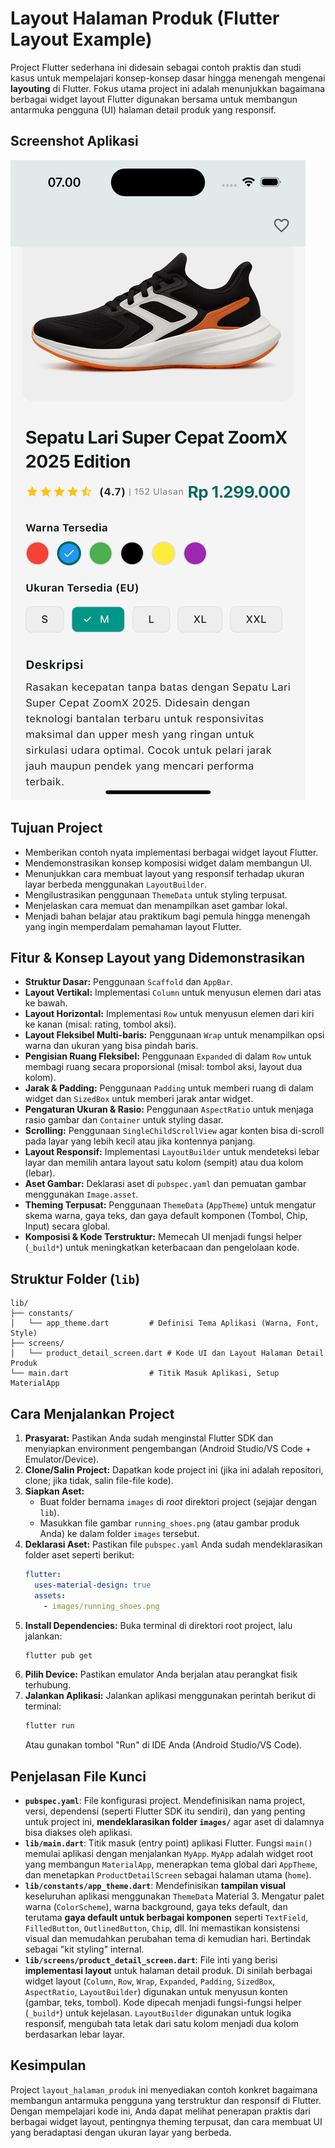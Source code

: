 # Layout Halaman Produk (Flutter Layout Example)

Project Flutter sederhana ini didesain sebagai contoh praktis dan studi kasus untuk mempelajari konsep-konsep dasar hingga menengah mengenai **layouting** di Flutter. Fokus utama project ini adalah menunjukkan bagaimana berbagai widget layout Flutter digunakan bersama untuk membangun antarmuka pengguna (UI) halaman detail produk yang responsif.

## Screenshot Aplikasi

![Screenshot Aplikasi](images/screen_shots.png)

## Tujuan Project

* Memberikan contoh nyata implementasi berbagai widget layout Flutter.
* Mendemonstrasikan konsep komposisi widget dalam membangun UI.
* Menunjukkan cara membuat layout yang responsif terhadap ukuran layar berbeda menggunakan `LayoutBuilder`.
* Mengilustrasikan penggunaan `ThemeData` untuk styling terpusat.
* Menjelaskan cara memuat dan menampilkan aset gambar lokal.
* Menjadi bahan belajar atau praktikum bagi pemula hingga menengah yang ingin memperdalam pemahaman layout Flutter.

## Fitur & Konsep Layout yang Didemonstrasikan

* **Struktur Dasar:** Penggunaan `Scaffold` dan `AppBar`.
* **Layout Vertikal:** Implementasi `Column` untuk menyusun elemen dari atas ke bawah.
* **Layout Horizontal:** Implementasi `Row` untuk menyusun elemen dari kiri ke kanan (misal: rating, tombol aksi).
* **Layout Fleksibel Multi-baris:** Penggunaan `Wrap` untuk menampilkan opsi warna dan ukuran yang bisa pindah baris.
* **Pengisian Ruang Fleksibel:** Penggunaan `Expanded` di dalam `Row` untuk membagi ruang secara proporsional (misal: tombol aksi, layout dua kolom).
* **Jarak & Padding:** Penggunaan `Padding` untuk memberi ruang di dalam widget dan `SizedBox` untuk memberi jarak antar widget.
* **Pengaturan Ukuran & Rasio:** Penggunaan `AspectRatio` untuk menjaga rasio gambar dan `Container` untuk styling dasar.
* **Scrolling:** Penggunaan `SingleChildScrollView` agar konten bisa di-scroll pada layar yang lebih kecil atau jika kontennya panjang.
* **Layout Responsif:** Implementasi `LayoutBuilder` untuk mendeteksi lebar layar dan memilih antara layout satu kolom (sempit) atau dua kolom (lebar).
* **Aset Gambar:** Deklarasi aset di `pubspec.yaml` dan pemuatan gambar menggunakan `Image.asset`.
* **Theming Terpusat:** Penggunaan `ThemeData` (`AppTheme`) untuk mengatur skema warna, gaya teks, dan gaya default komponen (Tombol, Chip, Input) secara global.
* **Komposisi & Kode Terstruktur:** Memecah UI menjadi fungsi helper (`_build*`) untuk meningkatkan keterbacaan dan pengelolaan kode.

## Struktur Folder (`lib`)

```
lib/
├── constants/
│   └── app_theme.dart         # Definisi Tema Aplikasi (Warna, Font, Style)
├── screens/
│   └── product_detail_screen.dart # Kode UI dan Layout Halaman Detail Produk
└── main.dart                  # Titik Masuk Aplikasi, Setup MaterialApp
```

## Cara Menjalankan Project

1.  **Prasyarat:** Pastikan Anda sudah menginstal Flutter SDK dan menyiapkan environment pengembangan (Android Studio/VS Code + Emulator/Device).
2.  **Clone/Salin Project:** Dapatkan kode project ini (jika ini adalah repositori, clone; jika tidak, salin file-file kode).
3.  **Siapkan Aset:**
    * Buat folder bernama `images` di *root* direktori project (sejajar dengan `lib`).
    * Masukkan file gambar `running_shoes.png` (atau gambar produk Anda) ke dalam folder `images` tersebut.
4.  **Deklarasi Aset:** Pastikan file `pubspec.yaml` Anda sudah mendeklarasikan folder aset seperti berikut:
    ```yaml
    flutter:
      uses-material-design: true
      assets:
        - images/running_shoes.png
    ```
5.  **Install Dependencies:** Buka terminal di direktori root project, lalu jalankan:
    ```bash
    flutter pub get
    ```
6.  **Pilih Device:** Pastikan emulator Anda berjalan atau perangkat fisik terhubung.
7.  **Jalankan Aplikasi:** Jalankan aplikasi menggunakan perintah berikut di terminal:
    ```bash
    flutter run
    ```
    Atau gunakan tombol "Run" di IDE Anda (Android Studio/VS Code).

## Penjelasan File Kunci

* **`pubspec.yaml`**: File konfigurasi project. Mendefinisikan nama project, versi, dependensi (seperti Flutter SDK itu sendiri), dan yang penting untuk project ini, **mendeklarasikan folder `images/`** agar aset di dalamnya bisa diakses oleh aplikasi.
* **`lib/main.dart`**: Titik masuk (entry point) aplikasi Flutter. Fungsi `main()` memulai aplikasi dengan menjalankan `MyApp`. `MyApp` adalah widget root yang membangun `MaterialApp`, menerapkan tema global dari `AppTheme`, dan menetapkan `ProductDetailScreen` sebagai halaman utama (`home`).
* **`lib/constants/app_theme.dart`**: Mendefinisikan **tampilan visual** keseluruhan aplikasi menggunakan `ThemeData` Material 3. Mengatur palet warna (`ColorScheme`), warna background, gaya teks default, dan terutama **gaya default untuk berbagai komponen** seperti `TextField`, `FilledButton`, `OutlinedButton`, `Chip`, dll. Ini memastikan konsistensi visual dan memudahkan perubahan tema di kemudian hari. Bertindak sebagai "kit styling" internal.
* **`lib/screens/product_detail_screen.dart`**: File inti yang berisi **implementasi layout** untuk halaman detail produk. Di sinilah berbagai widget layout (`Column`, `Row`, `Wrap`, `Expanded`, `Padding`, `SizedBox`, `AspectRatio`, `LayoutBuilder`) digunakan untuk menyusun konten (gambar, teks, tombol). Kode dipecah menjadi fungsi-fungsi helper (`_build*`) untuk kejelasan. `LayoutBuilder` digunakan untuk logika responsif, mengubah tata letak dari satu kolom menjadi dua kolom berdasarkan lebar layar.

## Kesimpulan

Project `layout_halaman_produk` ini menyediakan contoh konkret bagaimana membangun antarmuka pengguna yang terstruktur dan responsif di Flutter. Dengan mempelajari kode ini, Anda dapat melihat penerapan praktis dari berbagai widget layout, pentingnya theming terpusat, dan cara membuat UI yang beradaptasi dengan ukuran layar yang berbeda.